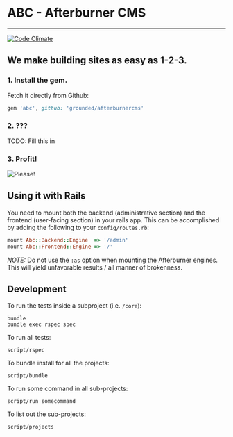 # ABC - Afterburner CMS
------

[![Code Climate](https://codeclimate.com/github/grounded/afterburnercms.png)](https://codeclimate.com/github/grounded/afterburnercms)

## We make building sites as easy as 1-2-3.

### 1. Install the gem.

Fetch it directly from Github:

```ruby
gem 'abc', github: 'grounded/afterburnercms'
```

### 2. ???

TODO: Fill this in

### 3. Profit!

![Please!](http://i2.kym-cdn.com/photos/images/newsfeed/000/264/200/acb.jpg)

## Using it with Rails
You need to mount both the backend (administrative section) and the frontend (user-facing section) in your rails app.  This can be accomplished by adding the following to your `config/routes.rb`:

```ruby
mount Abc::Backend::Engine  => '/admin'
mount Abc::Frontend::Engine => '/'
```

*NOTE:* Do not use the `:as` option when mounting the Afterburner engines.  This will yield unfavorable results / all manner of brokenness.


## Development
To run the tests inside a subproject (i.e. `/core`):

```shell
bundle
bundle exec rspec spec
```

To run all tests:

```shell
script/rspec
```

To bundle install for all the projects:
```shell
script/bundle
```

To run some command in all sub-projects:
```shell
script/run somecommand
```

To list out the sub-projects:
```shell
script/projects
```

